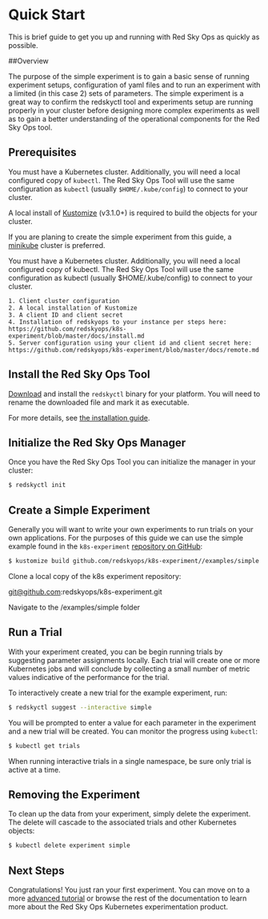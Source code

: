 # Quick Start

This is brief guide to get you up and running with Red Sky Ops as quickly as possible.

##Overview

The purpose of the simple experiment is to gain a basic sense of running experiment setups, configuration of yaml files and to run an experiment with a limited (in this case 2) sets of parameters. The simple experiment is a great way to confirm the redskyctl tool and experiments setup are running properly in your cluster before designing more complex experiments as well as to gain a better understanding of the operational components for the Red Sky Ops tool. 


## Prerequisites

You must have a Kubernetes cluster. Additionally, you will need a local configured copy of `kubectl`. The Red Sky Ops Tool will use the same configuration as `kubectl` (usually `$HOME/.kube/config`) to connect to your cluster.

A local install of [Kustomize](https://github.com/kubernetes-sigs/kustomize/releases) (v3.1.0+) is required to build the objects for your cluster.

If you are planing to create the simple experiment from this guide, a [minikube](https://kubernetes.io/docs/setup/learning-environment/minikube/) cluster is preferred.

You must have a Kubernetes cluster. Additionally, you will need a local configured copy of kubectl. The Red Sky Ops Tool will use the same configuration as kubectl (usually $HOME/.kube/config) to connect to your cluster.

	1. Client cluster configuration 
	2. A local installation of Kustomize 
	3. A client ID and client secret 
	4. Installation of redskyops to your instance per steps here: https://github.com/redskyops/k8s-experiment/blob/master/docs/install.md
	5. Server configuration using your client id and client secret here: https://github.com/redskyops/k8s-experiment/blob/master/docs/remote.md


## Install the Red Sky Ops Tool

[Download](https://github.com/redskyops/k8s-experiment/releases) and install the `redskyctl` binary for your platform. You will need to rename the downloaded file and mark it as executable.

For more details, see [the installation guide](install.md).

## Initialize the Red Sky Ops Manager

Once you have the Red Sky Ops Tool you can initialize the manager in your cluster:

```sh
$ redskyctl init
```

## Create a Simple Experiment

Generally you will want to write your own experiments to run trials on your own applications. For the purposes of this guide we can use the simple example found in the `k8s-experiment` [repository on GitHub](https://github.com/redskyops/k8s-experiment/tree/master/examples/simple):

```sh
$ kustomize build github.com/redskyops/k8s-experiment//examples/simple | kubectl apply -f -
```

Clone a local copy of the k8s experiment repository: 

git@github.com:redskyops/k8s-experiment.git

Navigate to the /examples/simple folder 


## Run a Trial

With your experiment created, you can be begin running trials by suggesting parameter assignments locally. Each trial will create one or more Kubernetes jobs and will conclude by collecting a small number of metric values indicative of the performance for the trial.

To interactively create a new trial for the example experiment, run:

```sh
$ redskyctl suggest --interactive simple
```

You will be prompted to enter a value for each parameter in the experiment and a new trial will be created. You can monitor the progress using `kubectl`:

```sh
$ kubectl get trials
```

When running interactive trials in a single namespace, be sure only trial is active at a time.

## Removing the Experiment

To clean up the data from your experiment, simply delete the experiment. The delete will cascade to the associated trials and other Kubernetes objects:

```sh
$ kubectl delete experiment simple
```

## Next Steps

Congratulations! You just ran your first experiment. You can move on to a more [advanced tutorial](tutorial.md) or browse the rest of the documentation to learn more about the Red Sky Ops Kubernetes experimentation product.
